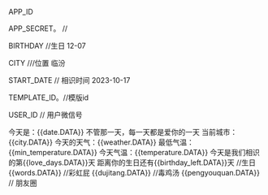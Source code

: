 APP_ID

APP_SECRET。 //

BIRTHDAY  //生日 12-07

CITY   ///位置 临汾

START_DATE  // 相识时间 2023-10-17

TEMPLATE_ID。//模版id

USER_ID  // 用户微信号


今天是：{{date.DATA}} 
不管那一天，每一天都是爱你的一天
当前城市：{{city.DATA}} 
今天的天气：{{weather.DATA}} 
最低气温：{{min_temperature.DATA}} 
今天气温：{{temperature.DATA}} 
今天是我们相识的第{{love_days.DATA}}天 
距离你的生日还有{{birthday_left.DATA}}天 //生日
{{words.DATA}} //彩虹屁
{{dujitang.DATA}} //毒鸡汤
{{pengyouquan.DATA}} // 朋友圈

